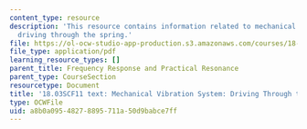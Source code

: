 ```yaml
---
content_type: resource
description: 'This resource contains information related to mechanical vibration system:
  driving through the spring.'
file: https://ol-ocw-studio-app-production.s3.amazonaws.com/courses/18-03sc-differential-equations-fall-2011/a8b0a09548278895711a50d9babce7ff_MIT18_03SCF11_s19_3text.pdf
file_type: application/pdf
learning_resource_types: []
parent_title: Frequency Response and Practical Resonance
parent_type: CourseSection
resourcetype: Document
title: '18.03SCF11 text: Mechanical Vibration System: Driving Through the Spring'
type: OCWFile
uid: a8b0a095-4827-8895-711a-50d9babce7ff
---
```

